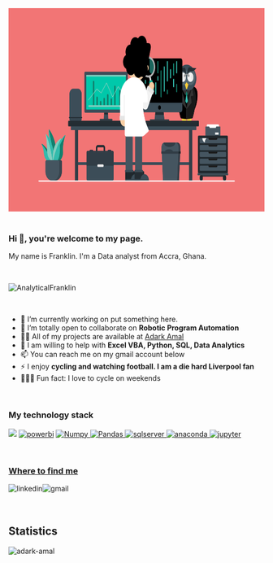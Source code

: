 <p align="center"><img src="https://github.com/AnalyticalFranklin/AnalyticalFranklin/blob/main/profile.png" alt="Curious Data Analyst" width='100%' height='400'/> 

<br>
<br>

<h3 align="justify">Hi 👋, you're welcome to my page.</h3>
<p align="justify">My name is Franklin. I'm a Data analyst from Accra, Ghana.</p>

<br>
<p align="left"> <img src="https://komarev.com/ghpvc/?username=AnalyticalFranklin&label=Profile%20views&color=0e75b6&style=flat" alt="AnalyticalFranklin" /> </p>

<br>

- 🔭 I’m currently working on put something here.
- 👯 I’m totally open to collaborate on **Robotic Program Automation**
- 👨‍💻 All of my projects are available at [Adark Amal](https://github.com/AnalyticFranklin)
- 💬 I am willing to help with **Excel VBA, Python, SQL, Data Analytics**
- 📫 You can reach me on my gmail account below
- ⚡ I enjoy **cycling and watching football. I am a die hard Liverpool fan**
- 🚴🏽‍♀️ Fun fact: I love to cycle on weekends   

<br>


<h3> My technology stack </h3>
<p align="left">
 <a  href="https://www.python.org" target="_blank"><img src="https://img.shields.io/badge/python-3670A0?style=for-the-badge&logo=python&logoColor=ffdd54"/></a>
<a  href="https://powerbi.microsoft.com/en-us/" target="_blank"> <img src="https://img.shields.io/badge/-Power%20BI-696969?logo=power-bi&logoColor=F2C811&&style=for-the-badge" alt="powerbi"/></a> 
<a href="https://numpy.org/" target="_blank"> <img src="https://img.shields.io/badge/numpy-%23013243.svg?style=for-the-badge&logo=numpy&logoColor=white" alt="Numpy"/> </a>
<a href="https://pandas.pydata.org/" target="_blank"> <img src="https://img.shields.io/badge/pandas-%23150458.svg?style=for-the-badge&logo=pandas&logoColor=white" alt="Pandas"/> </a>
<a href="https://www.microsoft.com/en-us/sql-server/sql-server-downloads" target="_blank"> <img src="https://img.shields.io/badge/Microsoft%20SQL%20Sever-CC2927?style=for-the-badge&logo=microsoft%20sql%20server&logoColor=white" alt="sqlserver"/> </a> 
<a href="https://www.anaconda.com/" target="_blank"> <img src="https://img.shields.io/badge/Anaconda-%2344A833.svg?style=for-the-badge&logo=anaconda&logoColor=white" alt="anaconda"/>
<a href="https://jupyter.org/" target="_blank"> <img src="https://img.shields.io/badge/jupyter-%23FA0F00.svg?style=for-the-badge&logo=jupyter&logoColor=white" alt="jupyter"/>
</p>
<br>

<h3 align="left">Where to find me</h3>
<p align="left">
<a href="https://linkedin.com/in/david-adarkwah-304127125" target="blank"><img align="left" alt="linkedin" src="https://img.shields.io/badge/linkedin-%230077B5.svg?&style=for-the-badge&logo=linkedin&logoColor=white" /></a>
<a href="mailto: jfadjei@gmail.com" target="blank"><img align="left" alt="gmail" src="https://img.shields.io/badge/Gmail-D14836?style=for-the-badge&logo=gmail&logoColor=white" /></a>
</p>
  
<br>
<br>
<br>

<h2 align="left">Statistics</h2>
<p><img src="https://github-readme-stats.vercel.app/api?username=AnalyticalFranklin&show_icons=true&locale=en" alt="adark-amal"/></p>
